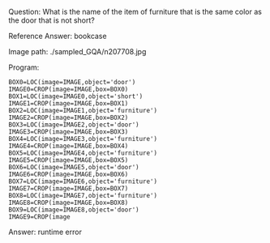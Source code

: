 Question: What is the name of the item of furniture that is the same color as the door that is not short?

Reference Answer: bookcase

Image path: ./sampled_GQA/n207708.jpg

Program:

```
BOX0=LOC(image=IMAGE,object='door')
IMAGE0=CROP(image=IMAGE,box=BOX0)
BOX1=LOC(image=IMAGE0,object='short')
IMAGE1=CROP(image=IMAGE,box=BOX1)
BOX2=LOC(image=IMAGE1,object='furniture')
IMAGE2=CROP(image=IMAGE,box=BOX2)
BOX3=LOC(image=IMAGE2,object='door')
IMAGE3=CROP(image=IMAGE,box=BOX3)
BOX4=LOC(image=IMAGE3,object='furniture')
IMAGE4=CROP(image=IMAGE,box=BOX4)
BOX5=LOC(image=IMAGE4,object='furniture')
IMAGE5=CROP(image=IMAGE,box=BOX5)
BOX6=LOC(image=IMAGE5,object='door')
IMAGE6=CROP(image=IMAGE,box=BOX6)
BOX7=LOC(image=IMAGE6,object='furniture')
IMAGE7=CROP(image=IMAGE,box=BOX7)
BOX8=LOC(image=IMAGE7,object='furniture')
IMAGE8=CROP(image=IMAGE,box=BOX8)
BOX9=LOC(image=IMAGE8,object='door')
IMAGE9=CROP(image
```
Answer: runtime error

